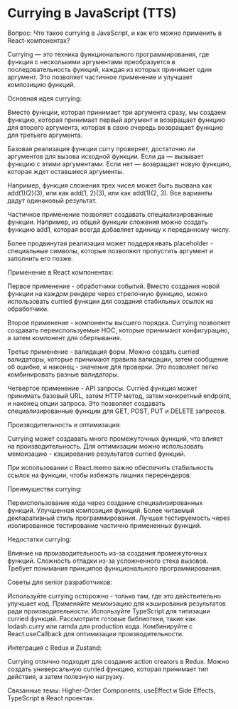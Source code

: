 # Currying в JavaScript (TTS)

Вопрос: Что такое currying в JavaScript, и как его можно применить в React-компонентах?

Currying — это техника функционального программирования, где функция с несколькими аргументами преобразуется в последовательность функций, каждая из которых принимает один аргумент. Это позволяет частичное применение и улучшает композицию функций.

Основная идея currying:

Вместо функции, которая принимает три аргумента сразу, мы создаем функцию, которая принимает первый аргумент и возвращает функцию для второго аргумента, которая в свою очередь возвращает функцию для третьего аргумента.

Базовая реализация функции curry проверяет, достаточно ли аргументов для вызова исходной функции. Если да — вызывает функцию с этими аргументами. Если нет — возвращает новую функцию, которая ждет оставшиеся аргументы.

Например, функция сложения трех чисел может быть вызвана как add(1)(2)(3), или как add(1, 2)(3), или как add(1)(2, 3). Все варианты дадут одинаковый результат.

Частичное применение позволяет создавать специализированные функции. Например, из общей функции сложения можно создать функцию add1, которая всегда добавляет единицу к переданному числу.

Более продвинутая реализация может поддерживать placeholder - специальные символы, которые позволяют пропустить аргумент и заполнить его позже.

Применение в React компонентах:

Первое применение - обработчики событий. Вместо создания новой функции на каждом рендере через стрелочную функцию, можно использовать curried функции для создания стабильных ссылок на обработчики.

Второе применение - компоненты высшего порядка. Currying позволяет создавать переиспользуемые HOC, которые принимают конфигурацию, а затем компонент для обертывания.

Третье применение - валидация форм. Можно создать curried валидаторы, которые принимают правила валидации, затем сообщение об ошибке, и наконец - значение для проверки. Это позволяет легко комбинировать разные валидаторы.

Четвертое применение - API запросы. Curried функция может принимать базовый URL, затем HTTP метод, затем конкретный endpoint, и наконец опции запроса. Это позволяет создавать специализированные функции для GET, POST, PUT и DELETE запросов.

Производительность и оптимизация:

Currying может создавать много промежуточных функций, что влияет на производительность. Для оптимизации можно использовать мемоизацию - кэширование результатов curried функций.

При использовании с React.memo важно обеспечить стабильность ссылок на функции, чтобы избежать лишних перерендеров.

Преимущества currying:

Переиспользование кода через создание специализированных функций. Улучшенная композиция функций. Более читаемый декларативный стиль программирования. Лучшая тестируемость через изолированное тестирование частично примененных функций.

Недостатки currying:

Влияние на производительность из-за создания промежуточных функций. Сложность отладки из-за усложненного стека вызовов. Требует понимания принципов функционального программирования.

Советы для senior разработчиков:

Используйте currying осторожно - только там, где это действительно улучшает код. Применяйте мемоизацию для кэширования результатов ради производительности. Используйте TypeScript для типизации curried функций. Рассмотрите готовые библиотеки, такие как lodash.curry или ramda для production кода. Комбинируйте с React.useCallback для оптимизации производительности.

Интеграция с Redux и Zustand:

Currying отлично подходит для создания action creators в Redux. Можно создать универсальную curried функцию, которая принимает тип действия, а затем полезную нагрузку.

Связанные темы: Higher-Order Components, useEffect и Side Effects, TypeScript в React проектах.
